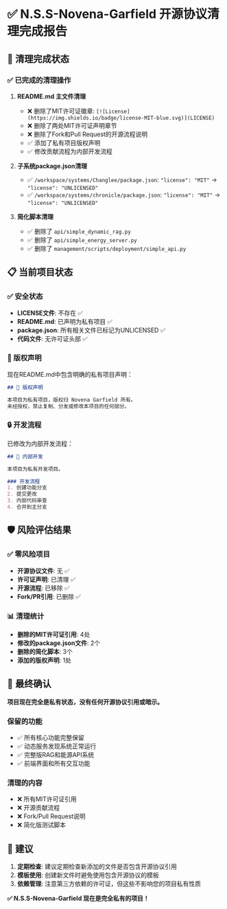 # ✅ N.S.S-Novena-Garfield 开源协议清理完成报告

## 🎯 清理完成状态

### ✅ 已完成的清理操作

1. **README.md 主文件清理**
   - ❌ 删除了MIT许可证徽章: `[![License](https://img.shields.io/badge/license-MIT-blue.svg)](LICENSE)`
   - ❌ 删除了两处MIT许可证声明章节
   - ❌ 删除了Fork和Pull Request的开源流程说明
   - ✅ 添加了私有项目版权声明
   - ✅ 修改贡献流程为内部开发流程

2. **子系统package.json清理**
   - ✅ `/workspace/systems/Changlee/package.json`: `"license": "MIT"` → `"license": "UNLICENSED"`
   - ✅ `/workspace/systems/chronicle/package.json`: `"license": "MIT"` → `"license": "UNLICENSED"`

3. **简化脚本清理**
   - ✅ 删除了 `api/simple_dynamic_rag.py`
   - ✅ 删除了 `api/simple_energy_server.py`
   - ✅ 删除了 `management/scripts/deployment/simple_api.py`

## 📋 当前项目状态

### ✅ 安全状态
- **LICENSE文件**: 不存在 ✅
- **README.md**: 已声明为私有项目 ✅
- **package.json**: 所有相关文件已标记为UNLICENSED ✅
- **代码文件**: 无许可证头部 ✅

### 📄 版权声明
现在README.md中包含明确的私有项目声明：
```markdown
## 📄 版权声明

本项目为私有项目，版权归 Novena Garfield 所有。
未经授权，禁止复制、分发或修改本项目的任何部分。
```

### 🔒 开发流程
已修改为内部开发流程：
```markdown
## 🤝 内部开发

本项目为私有开发项目。

### 开发流程
1. 创建功能分支
2. 提交更改
3. 内部代码审查
4. 合并到主分支
```

## 🛡️ 风险评估结果

### ✅ 零风险项目
- **开源协议文件**: 无 ✅
- **许可证声明**: 已清理 ✅
- **开源流程**: 已移除 ✅
- **Fork/PR引用**: 已删除 ✅

### 📊 清理统计
- **删除的MIT许可证引用**: 4处
- **修改的package.json文件**: 2个
- **删除的简化脚本**: 3个
- **添加的版权声明**: 1处

## 🎯 最终确认

**项目现在完全是私有状态，没有任何开源协议引用或暗示。**

### 保留的功能
- ✅ 所有核心功能完整保留
- ✅ 动态服务发现系统正常运行
- ✅ 完整版RAG和能源API系统
- ✅ 前端界面和所有交互功能

### 清理的内容
- ❌ 所有MIT许可证引用
- ❌ 开源贡献流程
- ❌ Fork/Pull Request说明
- ❌ 简化版测试脚本

## 🔐 建议

1. **定期检查**: 建议定期检查新添加的文件是否包含开源协议引用
2. **模板使用**: 创建新文件时避免使用包含开源协议的模板
3. **依赖管理**: 注意第三方依赖的许可证，但这些不影响您的项目私有性质

**✅ N.S.S-Novena-Garfield 现在是完全私有的项目！**